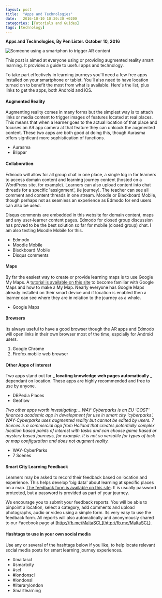 ```yaml
---
layout: post
title:  "Apps and Technologies"
date:   2016-10-10 10:30:30 +0200
categories: [Tutorials and Guides]
tags: [technology]
---
```



**Apps and Technologies, By Pen Lister. October 10, 2016**


![Someone using a smartphon to trigger AR content]({{site.baseurl}}/assets/images/photo-1472143684393-8b081cb2e899.jpeg)

This post is aimed at everyone using or providing augmented reality smart learning. It provides a guide to useful apps and technology.

To take part effectively in learning journeys you'll need a few free apps installed on your smartphone or tablet. You'll also need to have location turned on to benefit the most from what is available. Here's the list, plus links to get the apps, both Android and iOS.

#### Augmented Reality

Augmenting reality comes in many forms but the simplest way is to attach links or media content to trigger images of features located at real places. This means that when a learner goes to the actual location of that place and focuses an AR app camera at that feature they can unloack the augmented content. These two apps are both good at doing this, though Aurasma offers signficant more sophistication of functions.

- Aurasma
- Blippar

#### Collaboration

Edmodo will allow for all group chat in one place, a single log in for learners to access domain content and learning journey content (hosted on a WordPress site, for example). Learners can also upload content into chat threads for a specific 'assignment', (ie journey). The teacher can see all comment and content threads in one stream. Moodle or Blackboard Mobile, though perhaps not as seamless an experience as Edmodo for end users can also be used.

Disqus comments are embedded in this website for domain content, maps and any user-learner content pages. Edmodo for closed group discussion has proved to be the best solution so far for mobile (closed group) chat. I am also testing Moodle Mobile for this.

- Edmodo
- Moodle Mobile
- Blackboard Mobile
- Disqus comments

#### Maps

By far the easiest way to create or provide learning maps is to use Google My Maps. A [tutorial is available on this site](http://smartlearning.netfarms.eu/guide-to-making-a-customised-google-map/) to become familiar with Google Maps and how to make a My Map. Nearly everyone has Google Maps already installed on their smart device and if location is enabled then a learner can see where they are in relation to the journey as a whole.

- Google Maps

#### Browsers

Its always useful to have a good browser though the AR apps and Edmodo will open links in their own browser most of the time, espcially for Android users.

1. Google Chrome
2. Firefox mobile web browser

#### Other Apps of interest

Two apps stand out for _ **locating knowledge web pages automatically** _ dependant on location. These apps are highly recommended and free to use by anyone.

- DBPedia Places
- Geoflow

_Two other apps worth investigating: _ WAY-Cyberparks is an EU 'COST' financed academic app in development for use in smart city 'cyberparks'. WAY-Cyberparks uses augmented reality but cannot be edited by users. 7 Scenes is a commercial app from Holland that creates potentially complex location based points of interest with tasks and can choose game based or mystery based journeys, for example. It is not so versatile for types of task or map configuration and does not augment reality._

- WAY-CyberParks
- 7 Scenes

#### Smart City Learning Feedback

Learners may be asked to record their feedback based on location and experience. This helps develop 'big data' about learning at specific places on a map. [The feedback form is available on this site](http://smartlearning.netfarms.eu/feedback/). It is usually password protected, but a password is provided as part of your journey.

We encourage you to submit your feedback reports. You will be able to pinpoint a location, select a category, add comments and upload photographs, audio or video using a simple form. Its very easy to use the feedback form. All reports will also automatically and anonymously shared to our Facebook page at [http://fb.me/MaltaSCL](http://fb.me/MaltaSCL).

#### Hashtags to use in your own social media

Use any or several of the hashtags below if you like, to help locate relevant social media posts for smart learning journey experiences.

- #maltascl
- #smartcity
- #scl
- #londonscl
- #londonsl
- #literarylondon
- Smartlearning

